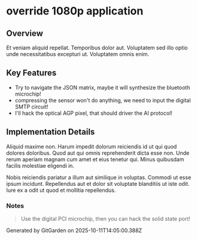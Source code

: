 # override 1080p application

## Overview
Et veniam aliquid repellat. Temporibus dolor aut. Voluptatem sed illo optio unde necessitatibus excepturi ut. Voluptatem omnis enim.

## Key Features
- Try to navigate the JSON matrix, maybe it will synthesize the bluetooth microchip!
- compressing the sensor won't do anything, we need to input the digital SMTP circuit!
- I'll hack the optical AGP pixel, that should driver the AI protocol!

## Implementation Details
Aliquid maxime non. Harum impedit dolorum reiciendis id ut qui quod dolores doloribus. Quod aut qui omnis reprehenderit dicta esse non. Unde rerum aperiam magnam cum amet et eius tenetur qui. Minus quibusdam facilis molestiae eligendi in.
 Nobis reiciendis pariatur a illum aut similique in voluptas. Commodi ut esse ipsum incidunt. Repellendus aut et dolor sit voluptate blanditiis ut iste odit. Iure ex a odit ut quod et mollitia repellendus.

### Notes
> Use the digital PCI microchip, then you can hack the solid state port!

Generated by GitGarden on 2025-10-11T14:05:00.388Z